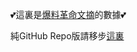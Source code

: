 :two_hearts:這裏是[爆料革命文摘](https://ourhimalayas.github.io)的數據:two_hearts:

純GitHub Repo版請移步[這裏](https://github.com/ourhimalayas/txt)
